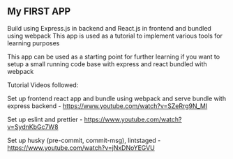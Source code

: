 ## My FIRST APP

Build using Express.js in backend and React.js in frontend and bundled using webpack
This app is used as a tutorial to implement various tools for learning purposes

This app can be used as a starting point for further learning if you want to setup a small running code base with express and react bundled with webpack

Tutorial Videos followed:

Set up frontend react app and bundle using webpack and serve bundle with express backend - https://www.youtube.com/watch?v=SZeRrg9N_MI

Set up eslint and prettier - https://www.youtube.com/watch?v=SydnKbGc7W8

Set up husky (pre-commit, commit-msg), lintstaged - https://www.youtube.com/watch?v=jNxDNoYEGVU






